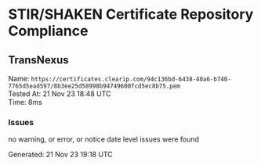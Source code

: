 # STIR/SHAKEN Certificate Repository Compliance

## TransNexus

Name: `https://certificates.clearip.com/94c136bd-6438-40a6-b740-7765d5ead597/8b3ee25d58998b94749600fcd5ec8b75.pem`\
Tested At: 21 Nov 23 18:48 UTC\
Time: 8ms

### Issues

no warning, or error, or notice date level issues were found

Generated: 21 Nov 23 19:18 UTC